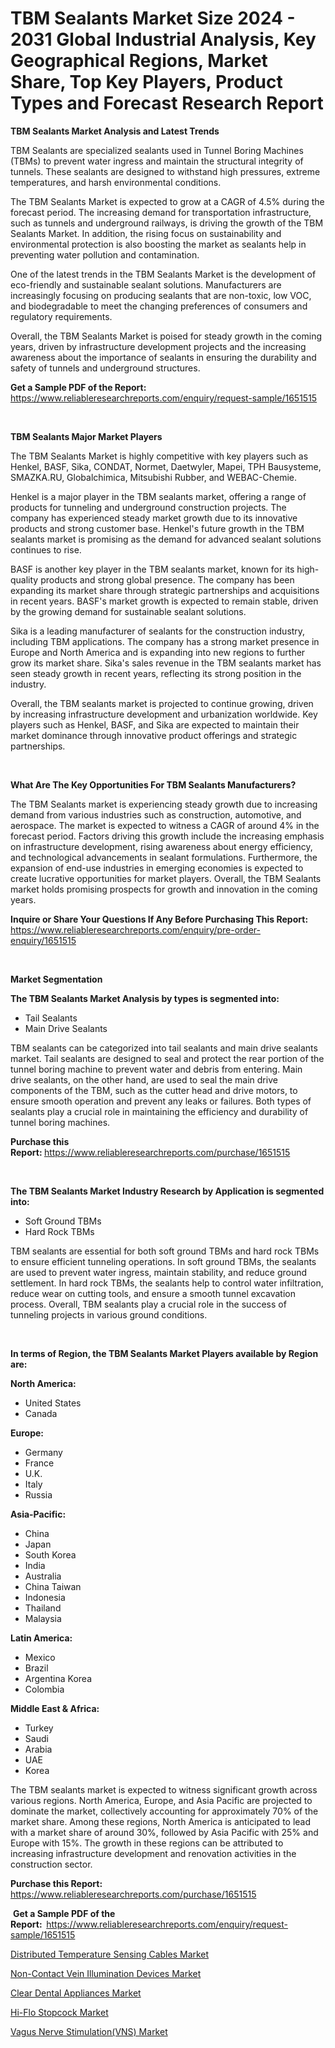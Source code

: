 <p><h1>TBM Sealants Market Size 2024 - 2031 Global Industrial Analysis, Key Geographical Regions, Market Share, Top Key Players, Product Types and Forecast Research Report</h1></p><p><strong>TBM Sealants Market Analysis and Latest Trends</strong></p>
<p><p>TBM Sealants are specialized sealants used in Tunnel Boring Machines (TBMs) to prevent water ingress and maintain the structural integrity of tunnels. These sealants are designed to withstand high pressures, extreme temperatures, and harsh environmental conditions.</p><p>The TBM Sealants Market is expected to grow at a CAGR of 4.5% during the forecast period. The increasing demand for transportation infrastructure, such as tunnels and underground railways, is driving the growth of the TBM Sealants Market. In addition, the rising focus on sustainability and environmental protection is also boosting the market as sealants help in preventing water pollution and contamination.</p><p>One of the latest trends in the TBM Sealants Market is the development of eco-friendly and sustainable sealant solutions. Manufacturers are increasingly focusing on producing sealants that are non-toxic, low VOC, and biodegradable to meet the changing preferences of consumers and regulatory requirements.</p><p>Overall, the TBM Sealants Market is poised for steady growth in the coming years, driven by infrastructure development projects and the increasing awareness about the importance of sealants in ensuring the durability and safety of tunnels and underground structures.</p></p>
<p><strong>Get a Sample PDF of the Report:&nbsp;</strong> <a href="https://www.reliableresearchreports.com/enquiry/request-sample/1651515">https://www.reliableresearchreports.com/enquiry/request-sample/1651515</a></p>
<p>&nbsp;</p>
<p><strong>TBM Sealants Major Market Players</strong></p>
<p><p>The TBM Sealants Market is highly competitive with key players such as Henkel, BASF, Sika, CONDAT, Normet, Daetwyler, Mapei, TPH Bausysteme, SMAZKA.RU, Globalchimica, Mitsubishi Rubber, and WEBAC-Chemie.</p><p>Henkel is a major player in the TBM sealants market, offering a range of products for tunneling and underground construction projects. The company has experienced steady market growth due to its innovative products and strong customer base. Henkel's future growth in the TBM sealants market is promising as the demand for advanced sealant solutions continues to rise.</p><p>BASF is another key player in the TBM sealants market, known for its high-quality products and strong global presence. The company has been expanding its market share through strategic partnerships and acquisitions in recent years. BASF's market growth is expected to remain stable, driven by the growing demand for sustainable sealant solutions.</p><p>Sika is a leading manufacturer of sealants for the construction industry, including TBM applications. The company has a strong market presence in Europe and North America and is expanding into new regions to further grow its market share. Sika's sales revenue in the TBM sealants market has seen steady growth in recent years, reflecting its strong position in the industry.</p><p>Overall, the TBM sealants market is projected to continue growing, driven by increasing infrastructure development and urbanization worldwide. Key players such as Henkel, BASF, and Sika are expected to maintain their market dominance through innovative product offerings and strategic partnerships.</p></p>
<p>&nbsp;</p>
<p><strong>What Are The Key Opportunities For TBM Sealants Manufacturers?</strong></p>
<p><p>The TBM Sealants market is experiencing steady growth due to increasing demand from various industries such as construction, automotive, and aerospace. The market is expected to witness a CAGR of around 4% in the forecast period. Factors driving this growth include the increasing emphasis on infrastructure development, rising awareness about energy efficiency, and technological advancements in sealant formulations. Furthermore, the expansion of end-use industries in emerging economies is expected to create lucrative opportunities for market players. Overall, the TBM Sealants market holds promising prospects for growth and innovation in the coming years.</p></p>
<p><strong>Inquire or Share Your Questions If Any Before Purchasing This Report:</strong> <a href="https://www.reliableresearchreports.com/enquiry/pre-order-enquiry/1651515">https://www.reliableresearchreports.com/enquiry/pre-order-enquiry/1651515</a></p>
<p>&nbsp;</p>
<p><strong>Market Segmentation</strong></p>
<p><strong>The TBM Sealants Market Analysis by types is segmented into:</strong></p>
<p><ul><li>Tail Sealants</li><li>Main Drive Sealants</li></ul></p>
<p><p>TBM sealants can be categorized into tail sealants and main drive sealants market. Tail sealants are designed to seal and protect the rear portion of the tunnel boring machine to prevent water and debris from entering. Main drive sealants, on the other hand, are used to seal the main drive components of the TBM, such as the cutter head and drive motors, to ensure smooth operation and prevent any leaks or failures. Both types of sealants play a crucial role in maintaining the efficiency and durability of tunnel boring machines.</p></p>
<p><strong>Purchase this Report:&nbsp;</strong><a href="https://www.reliableresearchreports.com/purchase/1651515">https://www.reliableresearchreports.com/purchase/1651515</a></p>
<p>&nbsp;</p>
<p><strong>The TBM Sealants Market Industry Research by Application is segmented into:</strong></p>
<p><ul><li>Soft Ground TBMs</li><li>Hard Rock TBMs</li></ul></p>
<p><p>TBM sealants are essential for both soft ground TBMs and hard rock TBMs to ensure efficient tunneling operations. In soft ground TBMs, the sealants are used to prevent water ingress, maintain stability, and reduce ground settlement. In hard rock TBMs, the sealants help to control water infiltration, reduce wear on cutting tools, and ensure a smooth tunnel excavation process. Overall, TBM sealants play a crucial role in the success of tunneling projects in various ground conditions.</p></p>
<p>&nbsp;</p>
<p><strong>In terms of Region, the TBM Sealants Market Players available by Region are:</strong></p>
<p>
    <p> <strong> North America: </strong>
        <ul>
            <li>United States</li>
            <li>Canada</li>
        </ul>
        </p> 
    <p> <strong> Europe: </strong>
        <ul>
            <li>Germany</li>
            <li>France</li>
            <li>U.K.</li>
            <li>Italy</li>
            <li>Russia</li>
        </ul>
        </p> 
    <p> <strong> Asia-Pacific: </strong>
        <ul>
            <li>China</li>
            <li>Japan</li>
            <li>South Korea</li>
            <li>India</li>
            <li>Australia</li>
            <li>China Taiwan</li>
            <li>Indonesia</li>
            <li>Thailand</li>
            <li>Malaysia</li>
        </ul>
        </p> 
    <p> <strong> Latin America: </strong>
        <ul>
            <li>Mexico</li>
            <li>Brazil</li>
            <li>Argentina Korea</li>
            <li>Colombia</li>
        </ul>
        </p> 
    <p> <strong> Middle East & Africa: </strong>
        <ul>
            <li>Turkey</li>
            <li>Saudi</li>
            <li>Arabia</li>
            <li>UAE</li>
            <li>Korea</li>
        </ul>
    </p>
    </p>
<p><p>The TBM sealants market is expected to witness significant growth across various regions. North America, Europe, and Asia Pacific are projected to dominate the market, collectively accounting for approximately 70% of the market share. Among these regions, North America is anticipated to lead with a market share of around 30%, followed by Asia Pacific with 25% and Europe with 15%. The growth in these regions can be attributed to increasing infrastructure development and renovation activities in the construction sector.</p></p>
<p><strong>Purchase this Report: </strong><a href="https://www.reliableresearchreports.com/purchase/1651515">https://www.reliableresearchreports.com/purchase/1651515</a></p>
<p>&nbsp;<strong>Get a Sample PDF of the Report:&nbsp;&nbsp;</strong><a href="https://www.reliableresearchreports.com/enquiry/request-sample/1651515">https://www.reliableresearchreports.com/enquiry/request-sample/1651515</a></p>
<p><strong></strong></p>
<p><p><a href="https://github.com/moyahfrancoestellec51j635wcx/Market-Research-Report-List-1/blob/main/distributed-temperature-sensing-cables-market.md">Distributed Temperature Sensing Cables Market</a></p><p><a href="https://medium.com/@anamariaagolli86/non-contact-vein-illumination-devices-market-the-key-to-successful-business-strategy-forecast-till-4c8d481321ce">Non-Contact Vein Illumination Devices Market</a></p><p><a href="https://medium.com/@ruthmorales25/clear-dental-appliances-market-outlook-industry-overview-and-forecast-2024-to-2031-213864eea070">Clear Dental Appliances Market</a></p><p><a href="https://medium.com/@anamariaagolli86/hi-flo-stopcock-market-insights-into-market-cagr-market-trends-and-growth-strategies-0d1fa2042d3e">Hi-Flo Stopcock Market</a></p><p><a href="https://medium.com/@anamariaagolli86/analyzing-vagus-nerve-stimulation-vns-market-global-industry-perspective-and-forecast-2024-to-4898a868d350">Vagus Nerve Stimulation(VNS) Market</a></p></p>